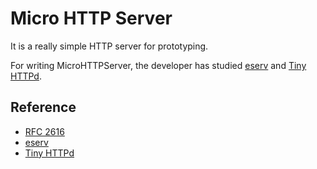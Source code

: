 # Micro HTTP Server

It is a really simple HTTP server for prototyping.

For writing MicroHTTPServer, the developer has studied [eserv](https://code.google.com/p/eserv/source/browse/) and [Tiny HTTPd](http://tinyhttpd.cvs.sourceforge.net/viewvc/tinyhttpd/tinyhttpd/).

## Reference

* [RFC 2616](https://tools.ietf.org/html/rfc2616)
* [eserv](https://code.google.com/p/eserv/source/browse/)
* [Tiny HTTPd](http://tinyhttpd.cvs.sourceforge.net/viewvc/tinyhttpd/tinyhttpd/)
